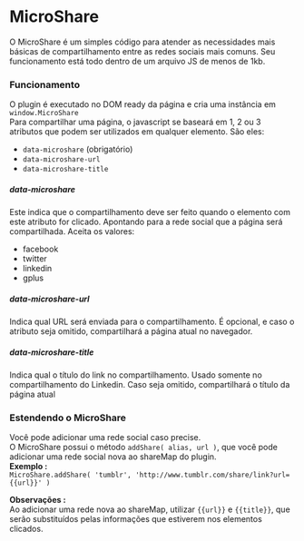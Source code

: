 # MicroShare

O MicroShare é um simples código para atender as necessidades mais básicas de compartilhamento entre as redes sociais mais comuns. Seu funcionamento está todo dentro de um arquivo JS de menos de 1kb. 

### Funcionamento

O plugin é executado no DOM ready da página e cria uma instância em `window.MicroShare`  
Para compartilhar uma página, o javascript se baseará em 1, 2 ou 3 atributos que podem ser utilizados em qualquer elemento. 
São eles:

- `data-microshare` (obrigatório)
- `data-microshare-url`
- `data-microshare-title`

##### data-microshare

Este indica que o compartilhamento deve ser feito quando o elemento com este atributo for clicado. 
Apontando para a rede social que a página será compartilhada. 
Aceita os valores:

- facebook
- twitter
- linkedin
- gplus

##### data-microshare-url

Indica qual URL será enviada para o compartilhamento. É opcional, e caso o atributo seja omitido, compartilhará a página atual no navegador.

##### data-microshare-title

Indica qual o título do link no compartilhamento. Usado somente no compartilhamento do Linkedin. Caso seja omitido, compartilhará o título da página atual

### Estendendo o MicroShare

Você pode adicionar uma rede social caso precise.  
O MicroShare possui o método `addShare( alias, url )`, que você pode adicionar uma rede social nova ao shareMap do plugin.  
__Exemplo :__  
`MicroShare.addShare( 'tumblr', 'http://www.tumblr.com/share/link?url={{url}}' )`

__Observações :__  
Ao adicionar uma rede nova ao shareMap, utilizar `{{url}}` e `{{title}}`, que serão substituídos pelas informações que estiverem nos elementos clicados.
